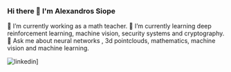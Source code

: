 ### Hi there 👋 I'm Alexandros Siope

🔭 I’m currently working as a math teacher.
🌱 I’m currently learning deep reinforcement learning, machine vision, security systems and cryptography.
💬 Ask me about neural networks , 3d pointclouds, mathematics, machine vision and machine learning.



![linkedin](https://img.shields.io/badge/GitHub-000000?style=for-the-badge&logo=GitHub&logoColor=white)]

<!--
- 👯 I’m looking to collaborate on ...
- 🤔 I’m looking for help with
- 📫 How to reach me: ...
- 😄 Pronouns: ...
- ⚡ Fun fact: ...
-->
